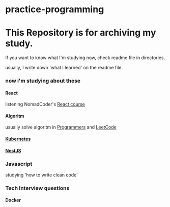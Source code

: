 # practice-programming

# This Repository is for archiving my study.

If you want to know what I'm studying now, check readme file in directories.

usually, I write down 'what I learned' on the readme file. 

### now i'm studying about these

#### React

listening NomadCoder's [React course](react-for-beginners)

#### Algoritm

usually solve algoritm in [Programmers](https://programmers.co.kr/) and [LeetCode](https://leetcode.com/)

#### [Kubernetes](https://kubernetes.io/ko/docs/concepts/overview/what-is-kubernetes/)

#### [NestJS](https://nestjs.com/)

### Javascript

studying 'how to write clean code'

### Tech Interview questions

#### Docker

